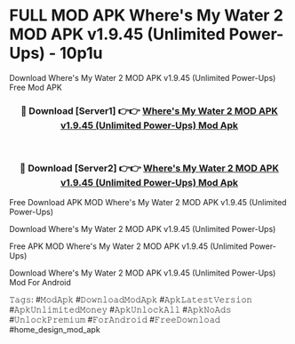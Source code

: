 # FULL MOD APK Where's My Water 2 MOD APK v1.9.45 (Unlimited Power-Ups) - 10p1u
Download Where's My Water 2 MOD APK v1.9.45 (Unlimited Power-Ups) Free Mod APK

<div align="center">
<h3>🔴 Download [Server1] 👉👉 <a href="https://apk-comot.site?title=Where's_My_Water_2_MOD_APK_v1.9.45_(Unlimited_Power-Ups)">Where's My Water 2 MOD APK v1.9.45 (Unlimited Power-Ups) Mod Apk</a></h3><br>

<h3>🔴 Download [Server2] 👉👉 <a href="https://apk-comot.site?title=Where's_My_Water_2_MOD_APK_v1.9.45_(Unlimited_Power-Ups)">Where's My Water 2 MOD APK v1.9.45 (Unlimited Power-Ups) Mod Apk</a></h3>
</div>


Free Download APK MOD Where's My Water 2 MOD APK v1.9.45 (Unlimited Power-Ups)

Download Where's My Water 2 MOD APK v1.9.45 (Unlimited Power-Ups) 

Free APK MOD Where's My Water 2 MOD APK v1.9.45 (Unlimited Power-Ups) 

Download Where's My Water 2 MOD APK v1.9.45 (Unlimited Power-Ups) Mod For Android

𝚃𝚊𝚐𝚜: #𝙼𝚘𝚍𝙰𝚙𝚔 #𝙳𝚘𝚠𝚗𝚕𝚘𝚊𝚍𝙼𝚘𝚍𝙰𝚙𝚔 #𝙰𝚙𝚔𝙻𝚊𝚝𝚎𝚜𝚝𝚅𝚎𝚛𝚜𝚒𝚘𝚗 #𝙰𝚙𝚔𝚄𝚗𝚕𝚒𝚖𝚒𝚝𝚎𝚍𝙼𝚘𝚗𝚎𝚢 #𝙰𝚙𝚔𝚄𝚗𝚕𝚘𝚌𝚔𝙰𝚕𝚕 #𝙰𝚙𝚔𝙽𝚘𝙰𝚍𝚜 #𝚄𝚗𝚕𝚘𝚌𝚔𝙿𝚛𝚎𝚖𝚒𝚞𝚖 #𝙵𝚘𝚛𝙰𝚗𝚍𝚛𝚘𝚒𝚍 #𝙵𝚛𝚎𝚎𝙳𝚘𝚠𝚗𝚕𝚘𝚊𝚍 #home_design_mod_apk